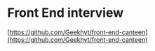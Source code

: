 # Front End interview

[https://github.com/Geekhyt/front-end-canteen](https://github.com/Geekhyt/front-end-canteen)
